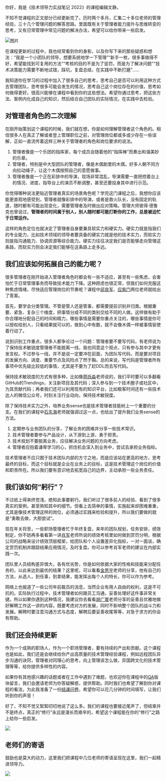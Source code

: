 你好，我是《技术领导力实战笔记 2022》的课程编辑文静。

不知不觉课程的正文部分已经更新完了，历时两个多月，汇集二十多位老师的管理经验，三十几个管理问题的解答思路。里面既有关于管理者能力提升与思维转变的思考，又有日常管理中常见问题的解决办法，希望可以给你带来一些启发。

![图片](https://static001.geekbang.org/resource/image/ff/42/ff914676a1b558d3795701406c9bfd42.jpg?wh=1920x1181)

在课程更新的过程中，我也经常看到你的身影，以及你写下来的那些疑惑和想法：“我是一个小团队的领导，想要系统地学一下管理”“新手一枚，很多事做得不好，希望能找到可复用的方法”“考核的目的不是为了惩罚，而是为了解决问题”“技术决策能力需要不断地试错，踩坑，复盘总结，在实践中不断打磨”……

我知道你在学习的过程中加入了很多自己的思考，思考自己是否可以利用这种方式去管理团队，思考很多可能会发生的情况，思考自己这个岗位存在的价值，思考如何做得更好。很高兴能够在课程中看到你的这些想法。希望你通过思考，把这些方法、案例内化成自己的知识，然后结合自己团队的实际情况，在实践中去检验。

## 对管理者角色的二次理解

在刚开始策划这个课程的时候，我们就在想，你是如何理解管理者这个角色的。相信很多人在真正了解或者登上管理职位之前，对管理岗位都或多或少存在一些误解，正如一直流传着这样三种关于管理者的角色和岗位要求的说法。

1. 管理者像是一个乐团的指挥家，每个成员会随着他的“指挥棒”而奏出和谐美妙的乐章。
2. 管理者，特别是中大型团队的管理者，像是木偶剧里的木偶，好多人朝不同方向拉动绳子，让这个木偶按照自己的意愿做事。
3. 管理者像是一个正在彩排中的导演，现场非常混乱，导演需要一直把控着台上的情况、进度，指导台上的演员不断调整，甚至还要投身其中进行示范。

你觉得哪种说法更贴近管理者真实的场景角色呢？学完这门课程之后，我想你应该能更直观地感受到，管理者就像彩排中的导演，或者是救火队长，没有固定的轨道，随时都有可能出现变化，需要管理者及时做出应对策略。管理大师彼得·德鲁克也曾说过，**管理者的时间属于别人，别人随时都可能打断你的工作，总是被迫忙于日常运作。**

这样的角色定位也就决定了管理者自身要兼具软实力和硬实力。硬实力就是指我们的专业能力，比如技术领域的领导者要具备的硬实力就是他的技术实力，而软实力则是指沟通能力、协调资源等综合能力。硬实力往往决定我们是否能够走向管理这条路，而软实力则会决定我们能够在这条路上走多远。

## 我们应该如何拓展自己的能力呢？

很多管理者在刚开始进入管理者角色时都会有一些不适应，甚至有一些焦虑，会害怕忙于日常管理事务而导致技术能力下降。这种顾虑也很正常，但我们如何克服这种焦虑情绪，尽快适应管理岗位的节奏呢？课程中[邱良军](https://time.geekbang.org/column/article/613114)、[应紫门](https://time.geekbang.org/column/article/612858)两位老师就给出了答案。

首先，要学会分类管理。不管是管人还是管事，都需要提前识别并归类。根据重要、紧急、复杂三个维度，把事情分成不同的类别交给不同的人做。这样做有助于你合理地分配自己的时间和精力，哪些事情是需要你重点关注的，哪些事情是你可以授权给别人，只看结果就可以的，做到心中有数，就不会像木偶一样被事情驱使着行动了。

说到识别工作重点，很多人都争论过一个问题：管理者要不要写代码，有老师说为了保持技术敏锐度管理者不能脱离一线，我也同意这个观点，只有参与其中才更有发言权。不过参与一线，并不是说一定要冲在前面，为团队写代码，而是要对项目的发展方向、进度、重要节点及风险点了然于胸。总的来说，写代码是管理者所有事项中优先级比较低的事情，尤其是不要为了赶DDL而去写代码。

保持技术敏锐度的方式有很多种，比如像[蒋烁淼](https://time.geekbang.org/column/article/615807)老师说的，我们平时要可以多翻看GitHub的Trendings，关注新项目及其代码；深入参与到一个技术圈子或社区中，为其贡献代码；再者我们还可以利用现有的知识平台，比如极客时间还有一些技术达人的微信公众号，时刻关注行业动向，保持技术敏锐度。

除了保持技术实力之外，培养业务sense也是技术管理者技能树上一个重要的分支。在我们的课程中[石东海](https://time.geekbang.org/column/article/619028)老师就强调过这一点，也给出了提升我们业务sense的方法。

1. 定期参与业务团队的分享，了解业务的困难并分享一些技术常识。
2. 技术管理者要参与产品设计，从下游到上游，勇于担责。
3. 技术规划不要脱离业务，应往解决业务问题的方向考虑。
4. 管理者应抱着谦卑学习的心，抓住机会深入到业务中，尝试去承担业务指标。

技术管理者不应只囿于技术团队内部的方寸之地，而是应该站在更高的地方，思考最终的目标，而这个目标就是企业在业务上的目标，这是技术管理这个岗位的价值和职责所在。所以我们要有意识地去拓宽自己的边界，主动承担一些业务责任。

## **我们该如何“躬行”？**

不过纸上得来终觉浅，绝知此事要躬行。我们听过了很多前人的经验、看到了很多真实的案例，甚至熟知其中的细节。但看上去简单的事情，实施起来却困难重重，尤其是像技术管理这样的岗位，必须通过实践来检验和提升，所以我们要做的就是“勇敢去做，大胆尝试”。

现在年关将至，一些职场管理者忙于年终复盘，来年的团队规划，任务安排，绩效制定，你不妨再多看看第一讲[肖军](https://time.geekbang.org/column/article/596926)老师所说的绩效考核里如何做到赏罚分明，根据公司的战略来设计绩效顶层框架，给团队和个人设置差异化指标，一对一面谈，确定赏罚机制并跟踪结果应用情况，及时复盘。你可以参考肖军老师的建议在内部实践一次。

团队里人员结构差异很大，各有优劣势，你是如何依据大家的性格和技能来分配任务的，以此来达到最优的结果？这里呢，可以看看[金思宇](https://time.geekbang.org/column/article/619018)老师的分享，他有自己的方法，从选人，到任事，到拿结果，能发挥出每个人的特长，你可以作为参考。

网络上也报道了一些公司年前裁员的消息，当然企业有用人自由的权利，这是不可抗的。实际执行过程中，技术管理者如何跟员工沟通，妥善处理好这件事非常关键。所以如果你遇到这种情况，我建议你去看看[胡广寰](https://time.geekbang.org/column/article/609473)老师分享的妥善且优雅地做好解聘工作这一讲的内容。既要考虑对方的发展，同时不影响整个团队的战斗力和发展。解聘时要注意沟通方式与态度，解聘后要妥善收尾等等，对急于求方的你会有帮助。

## **我们还会持续更新**

作为一个成熟的职场人，作为一个职场管理者，要有持续的产出和贡献。这个课程也是如此，我们还是会继续给你产出高质量的技术管理经验课程，例如远程团队异步沟通的诀窍，管理者对同理心的思考，向上管理该怎么做，异国跨文化的技术管理等等，给你提供多样性的内容。

如果你有其他感兴趣的话题或者在工作中遇到了难题，也欢迎你在课程中的[QA](https://time.geekbang.org/column/article/611137)版块留言，我们会邀请老师为你答疑解惑，提供帮助。同时我们也希望了解到你对课程的看法，为此我准备了一份[结课问卷](https://jinshuju.net/f/p1ocrt)，希望你可以花几分钟的时间填写，让我们听到你的声音！

好了，不知不觉又絮絮叨叨地说了这么多。我们的课程也要接近尾声了，但结束并不是终点，真正的“修行”永远是漫长而艰辛的，希望这个课程能在你的“修行”之路上给你一些启发。

[![](https://static001.geekbang.org/resource/image/ff/8c/fff8591c69b447bc0b4c2fb2fd9dcb8c.jpg?wh=1142x801)](https://jinshuju.net/f/p1ocrt)

## 老师们的寄语

鼓励也是莫大的动力，这里我们把课程中几位老师的寄语呈现在这里，我们一起精进领导力。

![](https://static001.geekbang.org/resource/image/56/12/56ef1942a5a584079ac90238b6f60f12.jpg?wh=1626x2734)